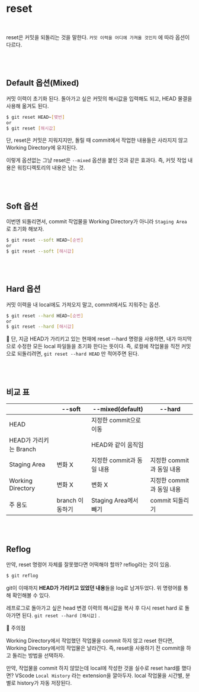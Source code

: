 # reset

<br/>

reset은 커밋을 되돌리는 것을 말한다. `커밋 이력을 어디에 가져올 것인지` 에 따라 옵션이 다르다.

<br/>

<br/>

## Default 옵션(Mixed)

커밋 이력이 초기화 된다. 돌아가고 싶은 커밋의 해시값을 입력해도 되고, HEAD 물결을 사용해 옮겨도 된다.

```sh
$ git reset HEAD~[몇번]
or
$ git reset [해시값]
```

단, reset은 커밋은 지워지지만, 돌릴 때 commit에서 작업한 내용들은 사라지지 않고 Working Directory에 유지된다.

이렇게 옵션없는 그냥 reset은 `--mixed` 옵션을 붙인 것과 같은 효과다. 즉, 커밋 작업 내용은 워킹디렉토리의 내용은 남는 것.

<br/>

<br/>

## Soft 옵션

이번엔 되돌리면서, commit 작업물을 Working Directory가 아니라 `Staging Area` 로 초기화 해보자.

```sh
$ git reset --soft HEAD~[순번]
or
$ git reset --soft [해시값]
```

<br/>

<br/>

## Hard 옵션

커밋 이력을 내 local에도 가져오지 말고, commit에서도 지워주는 옵션.

```sh
$ git reset --hard HEAD~[순번]
or
$ git reset --hard [해시값]
```

📌 단, 지금 HEAD가 가리키고 있는 현재에 reset --hard 명령을 사용하면, 내가 마지막으로 수정한 모든 local 파일들을 초기화 한다는 뜻이다. 즉, 로컬에 작업물을 직전 커밋으로 되돌리려면, `git reset --hard HEAD` 만 적어주면 된다.

<br/>

<br/>

## 비교 표

|                        | --soft          | --mixed(default)          | --hard                    |
| ---------------------- | --------------- | ------------------------- | ------------------------- |
| HEAD                   |                 | 지정한 commit으로 이동    |                           |
| HEAD가 가리키는 Branch |                 | HEAD와 같이 움직임        |                           |
| Staging Area           | 변화 X          | 지정한 commit과 동일 내용 | 지정한 commit과 동일 내용 |
| Working Directory      | 변화 X          | 변화 X                    | 지정한 commit과 동일 내용 |
| 주 용도                | branch 이동하기 | Staging Area에서 빼기     | commit 되돌리기           |

<br/>

<br/>

## Reflog

만약, reset 명령어 자체를 잘못했다면 어떡해야 할까? reflog라는 것이 있음.

```sh
$ git reflog
```

git이 이때까지 **HEAD가 가리키고 있었던 내용**들을 log로 남겨두었다. 위 명령어를 통해 확인해볼 수 있다.

레프로그로 돌아가고 싶은 head 변경 이력의 해시값을 복사 후 다시 reset hard 로 돌아가면 된다. `git reset --hard [해시값]` .

📌 주의점

Working Directory에서 작업했던 작업물을 commit 하지 않고 reset 한다면, Working Directory에서의 작업물은 날라간다. 즉, reset을 사용하기 전 commit을 하고 돌리는 방법을 선택하자.

만약, 작업물을 commit 하지 않았는데 local에 작성한 것을 실수로 reset hard를 했다면? VScode `Local History` 라는 extension을 깔아두자. local 작업물을 시간별, 분별로 history가 자동 저장된다.